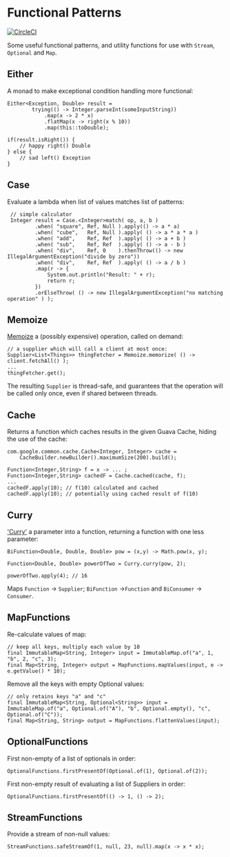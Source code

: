 # Functional Patterns

[![CircleCI](https://circleci.com/gh/Financial-Times/functional-patterns.svg?style=svg&circle-token=f993e93121c3784901f270d2b3cc6e90a2fdbe99)](https://circleci.com/gh/Financial-Times/functional-patterns)

Some useful functional patterns, and utility functions for use with ```Stream```, ```Optional``` and ```Map```.


## Either
A monad to make exceptional condition handling more functional:

    Either<Exception, Double> result =
            trying(() -> Integer.parseInt(someInputString))
                .map(x -> 2 * x)
                .flatMap(x -> right(x % 10))
                .map(this::toDouble);

    if(result.isRight()) {
        // happy right() Double
    } else {
        // sad left() Exception
    }

## Case
Evaluate a lambda when list of values matches list of patterns:

     // simple calculator
     Integer result = Case.<Integer>match( op, a, b )
             .when( "square", Ref, Null ).apply(() -> a * a)
             .when( "cube",   Ref, Null ).apply( () -> a * a * a )
             .when( "add",    Ref, Ref  ).apply( () -> a + b )
             .when( "sub",    Ref, Ref  ).apply( () -> a - b )
             .when( "div",    Ref, 0    ).thenThrow(() -> new IllegalArgumentException("divide by zero"))
             .when( "div",    Ref, Ref  ).apply( () -> a / b )
             .map(r -> {
                 System.out.println("Result: " + r);
                 return r;
             })
             .orElseThrow( () -> new IllegalArgumentException("no matching operation" ) );

## Memoize

[Memoize](https://en.wikipedia.org/wiki/Memoization) a (possibly expensive) operation, called on demand:

    // a supplier which will call a client at most once:
    Supplier<List<Things>> thingFetcher = Memoize.memorize( () -> client.fetchAll() );
    ...
    thingFetcher.get();

The resulting `Supplier` is thread-safe, and guarantees that the operation will be called 
only once, even if shared between threads.

## Cache
Returns a function which caches results in the given Guava Cache, hiding the use of the cache:

    com.google.common.cache.Cache<Integer, Integer> cache =
        CacheBuilder.newBuilder().maximumSize(200).build();

    Function<Integer,String> f = x -> ... ;
    Function<Integer,String> cachedF = Cache.cached(cache, f);
    ...
    cachedF.apply(10); // f(10) calculated and cached
    cachedF.apply(10); // potentially using cached result of f(10)

## Curry
['Curry'](https://en.wikipedia.org/wiki/Currying) a parameter into a function, returning a function with 
one less parameter:

    BiFunction<Double, Double, Double> pow = (x,y) -> Math.pow(x, y);
    
    Function<Double, Double> powerOfTwo = Curry.curry(pow, 2);
    
    powerOfTwo.apply(4); // 16 
    
Maps `Function` -> `Supplier`; `BiFunction` ->`Function` and `BiConsumer` -> `Consumer`.

## MapFunctions

Re-calculate values of map:

    // keep all keys, multiply each value by 10
    final ImmutableMap<String, Integer> input = ImmutableMap.of("a", 1, "b", 2, "c", 3);
    final Map<String, Integer> output = MapFunctions.mapValues(input, e -> e.getValue() * 10);

Remove all the keys with empty Optional values:

    // only retains keys "a" and "c"
    final ImmutableMap<String, Optional<String>> input = ImmutableMap.of("a", Optional.of("A"), "b", Optional.empty(), "c", Optional.of("C"));
    final Map<String, String> output = MapFunctions.flattenValues(input);

## OptionalFunctions

First non-empty of a list of optionals in order:

    OptionalFunctions.firstPresentOf(Optional.of(1), Optional.of(2));

First non-empty result of evaluating a list of Suppliers in order:

    OptionalFunctions.firstPresentOf(() -> 1, () -> 2);

## StreamFunctions

Provide a stream of non-null values:

    StreamFunctions.safeStreamOf(1, null, 23, null).map(x -> x * x);
